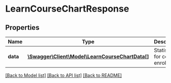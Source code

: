 # LearnCourseChartResponse

## Properties
Name | Type | Description | Notes
------------ | ------------- | ------------- | -------------
**data** | [**\Swagger\Client\Model\LearnCourseChartData[]**](LearnCourseChartData.md) | Statistics for course enrollments | 

[[Back to Model list]](../README.md#documentation-for-models) [[Back to API list]](../README.md#documentation-for-api-endpoints) [[Back to README]](../README.md)



